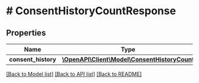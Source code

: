 # # ConsentHistoryCountResponse

## Properties

Name | Type | Description | Notes
------------ | ------------- | ------------- | -------------
**consent_history** | [**\OpenAPI\Client\Model\ConsentHistoryCount**](ConsentHistoryCount.md) |  | [optional]

[[Back to Model list]](../../README.md#models) [[Back to API list]](../../README.md#endpoints) [[Back to README]](../../README.md)

